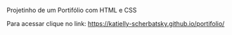 Projetinho de um Portifólio com HTML e CSS

Para acessar clique no link:
https://katielly-scherbatsky.github.io/portifolio/

